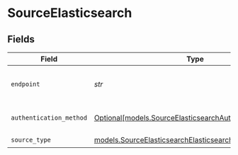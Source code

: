 # SourceElasticsearch


## Fields

| Field                                                                                                            | Type                                                                                                             | Required                                                                                                         | Description                                                                                                      |
| ---------------------------------------------------------------------------------------------------------------- | ---------------------------------------------------------------------------------------------------------------- | ---------------------------------------------------------------------------------------------------------------- | ---------------------------------------------------------------------------------------------------------------- |
| `endpoint`                                                                                                       | *str*                                                                                                            | :heavy_check_mark:                                                                                               | The full url of the Elasticsearch server                                                                         |
| `authentication_method`                                                                                          | [Optional[models.SourceElasticsearchAuthenticationMethod]](../models/sourceelasticsearchauthenticationmethod.md) | :heavy_minus_sign:                                                                                               | The type of authentication to be used                                                                            |
| `source_type`                                                                                                    | [models.SourceElasticsearchElasticsearch](../models/sourceelasticsearchelasticsearch.md)                         | :heavy_check_mark:                                                                                               | N/A                                                                                                              |